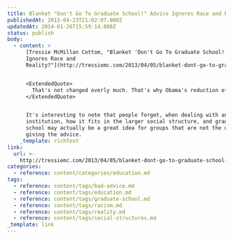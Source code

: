 ```yaml
---
title: Blanket "Don't Go To Graduate School!" Advice Ignores Race and Reality?
publishedAt: 2013-04-23T21:02:07.000Z
updatedAt: 2014-01-26T15:59:14.000Z
status: publish
body:
  - content: >
      [Tressie McMillan Cottom, "Blanket 'Don't Go To Graduate School!' Advice
      Ignores Race and
      Reality?"](http://tressiemc.com/2013/04/05/blanket-dont-go-to-graduate-school-advice-ignores-race-and-reality/):


      <ExtendedQuote>
        That's not changed overly much. That's why Obama's reduction of the public sector as the private sector picked up hiring over the past three years has been devastating for black workers. We work in the public sector because equal opportunity hiring laws counteract biases in hiring that make a white felon more likely to be hired than a black applicant with no criminal history. We stay in bureaucracies because those same equal opportunity laws require that promotion criteria be explicit, published and uniformly applied regardless of sex, race, gender, etc. which counteracts the documented bias that transmutable, opaque "discretion" produces.
      </ExtendedQuote>


      It's interesting to note that people forget, when dealing with an
      institution, how it fits in the larger social structure, and graduate
      school may actually be a great idea for groups that are not the ones
      giving the advice.
    _template: richText
link:
  url: >-
    http://tressiemc.com/2013/04/05/blanket-dont-go-to-graduate-school-advice-ignores-race-and-reality/
categories:
  - reference: content/categories/education.md
tags:
  - reference: content/tags/bad-advice.md
  - reference: content/tags/education.md
  - reference: content/tags/graduate-school.md
  - reference: content/tags/racism.md
  - reference: content/tags/reality.md
  - reference: content/tags/social-structures.md
_template: link
---
```



